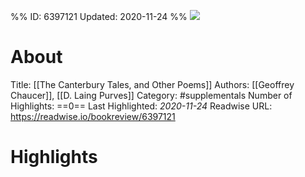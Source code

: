 %%
ID: 6397121
Updated: 2020-11-24
%%
![](https://images-na.ssl-images-amazon.com/images/I/511MJmpUpjL._SL500_.jpg)

# About
Title: [[The Canterbury Tales, and Other Poems]]
Authors: [[Geoffrey Chaucer]], [[D. Laing Purves]]
Category: #supplementals
Number of Highlights: ==0==
Last Highlighted: *2020-11-24*
Readwise URL: https://readwise.io/bookreview/6397121

# Highlights 